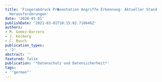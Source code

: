 ```yaml
---
title: 'Fingerabdruck Pr�sentation Angriffe Erkennung: Aktueller Stand und offene
  Herausforderungen'
date: '2020-01-01'
publishDate: '2021-03-01T10:15:02.718646Z'
authors:
- M. Gomez-Barrero
- J. Kolberg
- C. Busch
publication_types:
- '2'
abstract: ''
featured: false
publication: '*Datenschutz und Datensicherheit*'
tags:
- '"german"'
---
```



